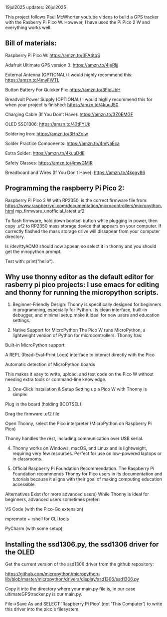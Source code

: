 19jul2025
updates:
26jul2025

This  project follows  Paul McWhorter  youtube videos  to build  a GPS
tracker with the Rasberry Pi Pico W.  However, I have used the Pi Pico
2 W and everything works well.

Bill of materials:
-----------------
Raspberry Pi Pico W: 
https://amzn.to/3FA4tqS

Adafruit Ultimate GPS version 3:
https://amzn.to/4jeRIjj

External Antenna (OPTIONAL) I would highly recommend this: 
https://amzn.to/4myFWTL

Button Battery For Quicker Fix: 
https://amzn.to/3FjoUbH

Breadvolt Power  Supply (OPTIONAL) I  would highly recommend  this for
when your project is finished:
https://amzn.to/4kuuJ50

Charging Cable (If You Don’t Have): 
https://amzn.to/3Z0EMGF

OLED SSD1306: 
https://amzn.to/43tFYUk

Soldering Iron: 
https://amzn.to/3HpZolw

Solder Practice Components:
https://amzn.to/4mNaEca

Extra Solder: 
https://amzn.to/4kuuDdE

Safety Glasses: 
https://amzn.to/4mwGMjR

Breadboard and Wires (If You Don’t Have): 
https://amzn.to/4kggv86


Programming the raspberry Pi Pico 2:
-----------------------------------

Raspberry Pi Pico 2 W with RP2350, is the correct firmware file from:
https://www.raspberrypi.com/documentation/microcontrollers/micropython.html
mp_firmware_unofficial_latest.uf2

To flash firmware,  hold down bootsel button while  plugging in power,
then copy  .uf2 to  RP2350 mass  storage device  that appears  on your
computer.  If correctly flashed the  mass storage drive will dissapear
from your computer directory.

ls /dev/ttyACM0  should now  appear, so  select it  in thonny  and you
should get the miropython prompt.

Test with:
print("hello").

Why  use thonny  editor as  the default  editor for  rasberry pi  pico
projects:  I  use  emacs  for  editing  and  thonny  for  running  the
micropython scripts.
-------------------------------------------------------------------------

1.  Beginner-Friendly  Design:  Thonny is  specifically  designed  for
beginners in programming, especially  for Python. Its clean interface,
built-in debugger, and  minimal setup make it ideal for  new users and
education settings.

2.  Native Support  for MicroPython  The  Pico W  runs MicroPython,  a
lightweight version of Python for microcontrollers. Thonny has:

Built-in MicroPython support

A REPL (Read-Eval-Print Loop) interface to interact directly with the Pico

Automatic detection of MicroPython boards

This makes  it easy  to write,  upload, and  test code  on the  Pico W
without needing extra tools or command-line knowledge.


3. One-Click Installation & Setup
Setting up a Pico W with Thonny is simple:

Plug in the board (holding BOOTSEL)

Drag the firmware .uf2 file

Open Thonny, select the Pico interpreter (MicroPython on Raspberry Pi Pico)

Thonny handles the rest, including communication over USB serial.

4.  Thonny works  on Windows,  macOS,  and Linux  and is  lightweight,
requiring very few  resources. Perfect for use  on low-powered laptops
or in classrooms.

5. Official  Raspberry Pi Foundation Recommendation.  The Raspberry Pi
Foundation recommends Thonny  for Pico users in  its documentation and
tutorials  because  it aligns  with  their  goal of  making  computing
education accessible.


Alternatives Exist (for more advanced users)
While Thonny is ideal for beginners, advanced users sometimes prefer:

VS Code (with the Pico-Go extension)

mpremote + rshell for CLI tools

PyCharm (with some setup)


Installing the ssd1306.py, the ssd1306 driver for the OLED
----------------------------------------------------------

Get the current version of the ssd1306 driver from the github repository:

https://github.com/micropython/micropython-lib/blob/master/micropython/drivers/display/ssd1306/ssd1306.py

Copy it into the directory where your main.py file is, in our case
ultimateGPStracker.py is our main.py.

File->Save As and SELECT 'Raspberry Pi Pico' (not 'This Computer') to
write this driver into the pico's filesystem.
